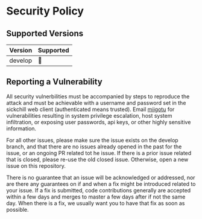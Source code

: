 # Security Policy

## Supported Versions

| Version | Supported          |
| ------- | ------------------ |
| develop |       :shrug:      |

## Reporting a Vulnerability

All security vulnerbilities must be accompanied by steps to reproduce the attack and must be achievable with a username and password set in the sickchill web client (authenticated means trusted).
Email [miigotu](mailto:miigotu@gmail.com) for vulnerabilities resulting in system privilege escalation, host system infiltration, or exposing user passwords, api keys, or other highly sensitive information.

For all other issues, please make sure the issue exists on the develop branch, and that there are no issues already opened in the past for the issue, or an ongoing PR related tot he issue.
If there is a prior issue related that is closed, please re-use the old closed issue. 
Otherwise, open a new issue on this repository.

There is no guarantee that an issue will be acknowledged or addressed, nor are there any guarantees on if and when a fix might be introduced related to your issue.
If a fix is submitted, code contributions generally are accepted within a few days and merges to master a few days after if not the same day. When there is a fix, we usually want you to have that fix as soon as possible.
